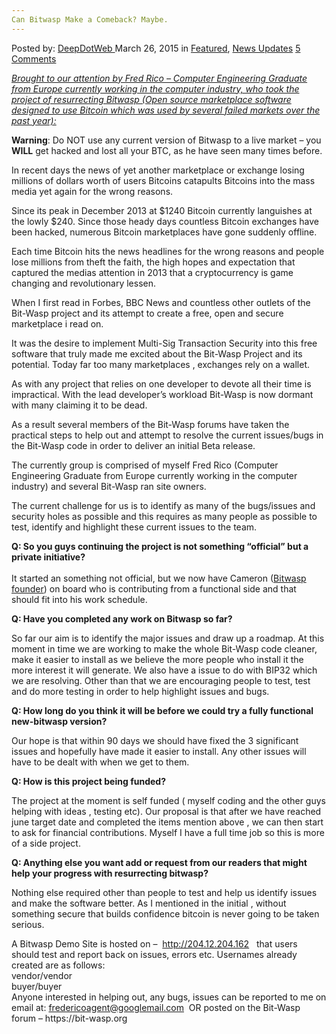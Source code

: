 ```yaml
---
Can Bitwasp Make a Comeback? Maybe.
---
```

<article class="post-listing post-9618 post type-post status-publish format-standard has-post-thumbnail hentry category-deepdot-news category-news-updates tag-bitwasp tag-comeback">
<div class="post-inner">
<span>Posted by: <a href="https://www.deepdotweb.com/author/admin/" title="">DeepDotWeb </a></span>
<span>March 26, 2015</span>
<span>in <a href="https://www.deepdotweb.com/category/deepdot-news/" rel="category tag">Featured</a>, <a href="https://www.deepdotweb.com/category/news-updates/" rel="category tag">News Updates</a></span>
<span><a href="https://www.deepdotweb.com/2015/03/26/bitwasp-is-planning-a-quiet-comeback/#comments">5 Comments</a></span>
</p>
<div class="clear"></div>
<div class="entry">
<p><span style="text-decoration: underline;"><em>Brought to our attention by Fred Rico &#8211; Computer Engineering Graduate from Europe currently working in the computer industry, who took the project of resurrecting Bitwasp (Open source marketplace software designed to use Bitcoin which was used by several failed markets over the past year):</em></span></p>
<p><strong>Warning</strong>: Do NOT use any current version of Bitwasp to a live market &#8211; you <strong>WILL</strong> get hacked and lost all your BTC, as he have seen many times before.</p>
<p>In recent days the news of yet another marketplace or exchange losing millions of dollars worth of users Bitcoins catapults Bitcoins into the mass media yet again for the wrong reasons.</p>
<p>Since its peak in December 2013 at $1240 Bitcoin currently languishes at the lowly $240. Since those heady days countless Bitcoin exchanges have been hacked, numerous Bitcoin marketplaces have gone suddenly offline.</p>
<p>Each time Bitcoin hits the news headlines for the wrong reasons and people lose millions from theft the faith, the high hopes and expectation that captured the medias attention in 2013 that a cryptocurrency is game changing and revolutionary lessen.</p>
<p>When I first read in Forbes, BBC News and countless other outlets of the Bit-Wasp project and its attempt to create a free, open and secure marketplace i read on.</p>
<p>It was the desire to implement Multi-Sig Transaction Security into this free software that truly made me excited about the Bit-Wasp Project and its potential. Today far too many marketplaces , exchanges rely on a wallet.</p>
<p>As with any project that relies on one developer to devote all their time is impractical. With the lead developer&#8217;s workload Bit-Wasp is now dormant with many claiming it to be dead.</p>
<p>As a result several members of the Bit-Wasp forums have taken the practical steps to help out and attempt to resolve the current issues/bugs in the Bit-Wasp code in order to deliver an initial Beta release.</p>
<p>The currently group is comprised of myself Fred Rico (Computer Engineering Graduate from Europe currently working in the computer industry) and several Bit-Wasp ran site owners.</p>
<p>The current challenge for us is to identify as many of the bugs/issues and security holes as possible and this requires as many people as possible to test, identify and highlight these current issues to the team.</p>
<p><span class="im"><strong>Q: So you guys continuing the project is not something &#8220;official&#8221; but a private initiative?</strong><br/>
</span><br/>
    It started an something not official, but we now have Cameron (<a title="Interview With Bitwasp Founder &amp; Developer – Security, DarkNetMarkets &amp; Future Development" href="http://www.deepdotweb.com/2014/03/25/interview-with-bitwasp-founder-developer/">Bitwasp founder</a>) on board who is contributing from a functional side and that should fit into his work schedule.</p>
<p><strong>Q: Have you completed any work on Bitwasp so far?</strong></p>
<p>So far our aim is to identify the major issues and draw up a roadmap. At this moment in time we are working to make the whole Bit-Wasp code cleaner, make it easier to install as we believe the more people who install it the more interest it will generate. We also have a issue to do with BIP32 which we are resolving. Other than that we are encouraging people to test, test and do more testing in order to help highlight issues and bugs.</p>
<p><strong>Q: How long do you think it will be before we could try a fully functional new-bitwasp version?</strong></p>
<p>Our hope is that within 90 days we should have fixed the 3 significant issues and hopefully have made it easier to install. Any other issues will have to be dealt with when we get to them.</p>
<p><strong>Q: How is this project being funded?</strong></p>
<p>The project at the moment is self funded ( myself coding and the other guys helping with ideas , testing etc). Our proposal is that after we have reached june target date and completed the items mention above , we can then start to ask for financial contributions. Myself I have a full time job so this is more of a side project.</p>
<p><strong>Q: Anything else you want add or request from our readers that might help your progress with resurrecting bitwasp?</strong></p>
<p>Nothing else required other than people to test and help us identify issues and make the software better. As I mentioned in the initial , without something secure that builds confidence bitcoin is never going to be taken serious.</p>
<div>A Bitwasp Demo Site is hosted on &#8211;  <a href="http://204.12.204.162" target="_blank">http://204.12.204.162</a>   that users should test and report back on issues, errors etc. Usernames already created are as follows:</div>
<div>vendor/vendor</div>
<div>buyer/buyer</div>
<div></div>
<div>Anyone interested in helping out, any bugs, issues can be reported to me on email at: <a href="mailto:fredericoagent@googlemail.com" target="_blank">fredericoagent@googlemail.com</a>  OR posted on the Bit-Wasp forum &#8211; https://bit-wasp.org</div>
</div>
<span style="display:none"><a href="https://www.deepdotweb.com/tag/bitwasp/" rel="tag">bitwasp</a> <a href="https://www.deepdotweb.com/tag/comeback/" rel="tag">comeback</a></span> <span style="display:none" class="updated">2015-03-26</span>
<div style="display:none" class="vcard author" itemprop="author" itemscope itemtype="http://schema.org/Person"><strong class="fn" itemprop="name">